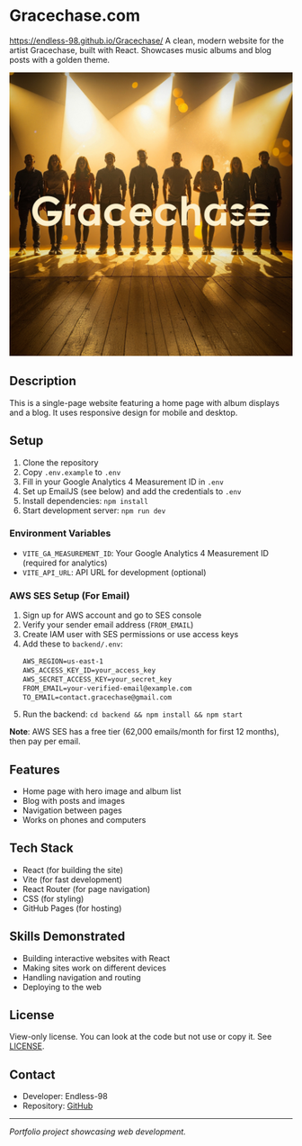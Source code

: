 # Gracechase.com

https://endless-98.github.io/Gracechase/
A clean, modern website for the artist Gracechase, built with React. Showcases music albums and blog posts with a golden theme.

![Gracechase Hero](public/images/site-banners/YMBG.jpg)

## Description

This is a single-page website featuring a home page with album displays and a blog. It uses responsive design for mobile and desktop.

## Setup

1. Clone the repository
2. Copy `.env.example` to `.env`
3. Fill in your Google Analytics 4 Measurement ID in `.env`
4. Set up EmailJS (see below) and add the credentials to `.env`
5. Install dependencies: `npm install`
6. Start development server: `npm run dev`

### Environment Variables

- `VITE_GA_MEASUREMENT_ID`: Your Google Analytics 4 Measurement ID (required for analytics)
- `VITE_API_URL`: API URL for development (optional)

### AWS SES Setup (For Email)

1. Sign up for AWS account and go to SES console
2. Verify your sender email address (`FROM_EMAIL`)
3. Create IAM user with SES permissions or use access keys
4. Add these to `backend/.env`:
   ```
   AWS_REGION=us-east-1
   AWS_ACCESS_KEY_ID=your_access_key
   AWS_SECRET_ACCESS_KEY=your_secret_key
   FROM_EMAIL=your-verified-email@example.com
   TO_EMAIL=contact.gracechase@gmail.com
   ```
5. Run the backend: `cd backend && npm install && npm start`

**Note**: AWS SES has a free tier (62,000 emails/month for first 12 months), then pay per email.

## Features

- Home page with hero image and album list
- Blog with posts and images
- Navigation between pages
- Works on phones and computers

## Tech Stack

- React (for building the site)
- Vite (for fast development)
- React Router (for page navigation)
- CSS (for styling)
- GitHub Pages (for hosting)

## Skills Demonstrated

- Building interactive websites with React
- Making sites work on different devices
- Handling navigation and routing
- Deploying to the web

## License

View-only license. You can look at the code but not use or copy it. See [LICENSE](LICENSE).

## Contact

- Developer: Endless-98
- Repository: [GitHub](https://github.com/Endless-98/Gracechase.com)

---

*Portfolio project showcasing web development.*
